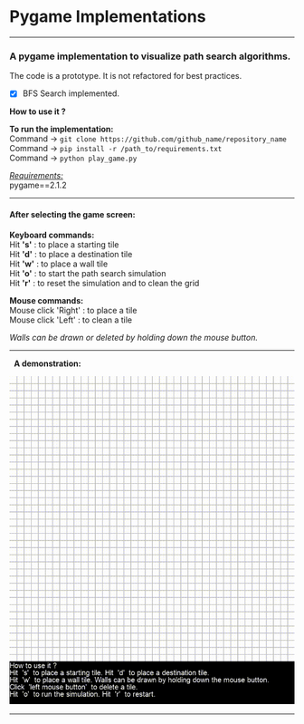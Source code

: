 # Pygame Implementations

---
### A pygame implementation to visualize path search algorithms. 

The code is a prototype. It is not refactored for best practices.

  - [x] BFS Search implemented.
    
**How to use it ?** 

**To run the implementation:**  
Command -> `git clone https://github.com/github_name/repository_name`\
Command -> `pip install -r /path_to/requirements.txt`\
Command -> `python play_game.py`  

[*Requirements:*](requirements.txt)    
pygame==2.1.2

---

#### After selecting the game screen:

**Keyboard commands:**\
Hit **'s'** : to place a starting tile\
Hit **'d'** : to place a destination tile\
Hit **'w'** : to place a wall tile\
Hit **'o'** : to start the path search simulation\
Hit **'r'** : to reset the simulation and to clean the grid

**Mouse commands:**\
Mouse click 'Right' : to place a tile\
Mouse click 'Left' : to clean a tile

*Walls can be drawn or deleted by holding down the mouse button.*

---
&nbsp;
**A demonstration:**

![A demonstration](markdown_files/path_finder_demonstration.gif)

---
